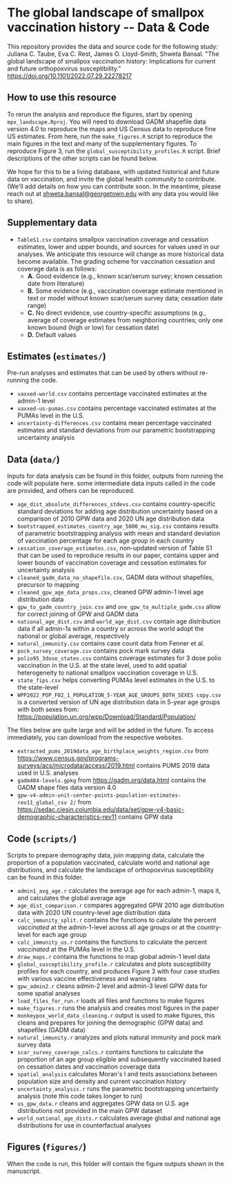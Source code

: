 # The global landscape of smallpox vaccination history -- Data & Code

This repository provides the data and source code for the following study: Juliana C. Taube, Eva C. Rest, James O. Lloyd-Smith, Shweta Bansal. "The global landscape of smallpox vaccination history: Implications for current and future orthopoxvirus susceptibility." https://doi.org/10.1101/2022.07.29.22278217

## How to use this resource
To rerun the analysis and reproduce the figures, start by opening `mpx_landscape.Rproj`. You will need to download GADM shapefile data version 4.0 to reproduce the maps and US Census data to reproduce fine US estimates. From here, run the `make_figures.R` script to reproduce the main figures in the text and many of the supplementary figures. To reproduce Figure 3, run the `global_susceptibility_profiles.R` script. Brief descriptions of the other scripts can be found below.

We hope for this to be a living database, with updated historical and future data on vaccination, and invite the global health community to contribute. (We'll add details on how you can contribute soon. In the meantime, please reach out at shweta.bansal@georgetown.edu with any data you would like to share). 

## Supplementary data
* `TableS1.csv` contains smallpox vaccination coverage and cessation estimates, lower and upper bounds, and sources for values used in our analyses. We anticipate this resource will change as more historical data become available. The grading scheme for vaccination cessation and coverage data is as follows:
  * **A.** Good evidence (e.g., known scar/serum survey; known cessation date from literature)
  * **B.** Some evidence (e.g., vaccination coverage estimate mentioned in text or model without known scar/serum survey data; cessation date range)
  * **C.** No direct evidence, use country-specific assumptions (e.g., average of coverage estimates from neighboring countries; only one known bound (high or low) for cessation date)
  * **D.** Default values

## Estimates (`estimates/`)
Pre-run analyses and estimates that can be used by others without re-running the code. 
* `vaxxed-world.csv` contains percentage vaccinated estimates at the admin-1 level
* `vaxxed-us-pumas.csv` contains percentage vaccinated estimates at the PUMAs level in the U.S.
* `uncertainty-differences.csv` contains mean percentage vaccinated estimates and standard deviations from our parametric bootstrapping uncertainty analysis


## Data (`data/`)
Inputs for data analysis can be found in this folder, outputs from running the code will populate here. some intermediate data inputs called in the code are provided, and others can be reproduced.
* `age_dist_absolute_differences_stdevs.csv` contains country-specific standard deviations for adding age distribution uncertainty based on a comparison of 2010 GPW data and 2020 UN age distribution data
* `bootstrapped_estimates_country_age_5000_mu_sig.csv` contains results of parametric bootstrapping analysis with mean and standard deviation of vaccination percentage for each age group in each country
* `cessation_coverage_estimates.csv`, non-updated version of Table S1 that can be used to reproduce results in our paper, contains upper and lower bounds of vaccination coverage and cessation estimates for uncertainty analysis
* `cleaned_gadm_data_no_shapefile.csv`, GADM data without shapefiles, precursor to mapping 
* `cleaned_gpw_age_data_props.csv`, cleaned GPW admin-1 level age distribution data
* `gpw_to_gadm_country_join.csv` and `one_gpw_to_multiple_gadm.csv` allow for correct joining of GPW and GADM data
* `national_age_dist.csv` and `world_age_dist.csv` contain age distribution data if all admin-1s within a country or across the world adopt the national or global average, respectively
* `natural_immunity.csv` contains case count data from Fenner et al.
* `pock_survey_coverage.csv` contains pock mark survey data
* `polio95_3dose_states.csv` contains coverage estimates for 3 dose polio vaccination in the U.S. at the state level, used to add spatial heterogeneity to national smallpox vaccination coverage in U.S.
* `state_fips.csv` helps converting PUMAs level estimates in the U.S. to the state-level
* `WPP2022_POP_F02_1_POPULATION_5-YEAR_AGE_GROUPS_BOTH_SEXES copy.csv` is a converted version of UN age distribution data in 5-year age groups with both sexes from: https://population.un.org/wpp/Download/Standard/Population/

The files below are quite large and will be added in the future. To access immediately, you can download from the respective websites.
* `extracted_pums_2019data_age_birthplace_weights_region.csv` from https://www.census.gov/programs-surveys/acs/microdata/access/2019.html contains PUMS 2019 data used in U.S. analyses
* `gadm404-levels.gpkg` from https://gadm.org/data.html contains the GADM shape files data version 4.0
* `gpw-v4-admin-unit-center-points-population-estimates-rev11_global_csv 2/` from https://sedac.ciesin.columbia.edu/data/set/gpw-v4-basic-demographic-characteristics-rev11 contains GPW data

## Code (`scripts/`)
Scripts to prepare demography data, join mapping data, calculate the proportion of a population vaccinated, calculate world and national age distributions, and calculate the landscape of orthopoxvirus susceptibility can be found in this folder.
* `admin1_avg_age.r` calculates the average age for each admin-1, maps it, and calculates the global average age
* `age_dist_comparison.r` compares aggregated GPW 2010 age distribution data with 2020 UN country-level age distribution data
* `calc_immunity_split.r` contains the functions to calculate the percent *vaccinated* at the admin-1-level across all age groups or at the country-level for each age group
* `calc_immunity_us.r` contains the functions to calculate the percent *vaccinated* at the PUMAs level in the U.S.
* `draw_maps.r` contains the functions to map global admin-1 level data
* `global_susceptibility_profile.r` calculates and plots susceptibility profiles for each country, and produces Figure 3 with four case studies with various vaccine effectiveness and waning rates
* `gpw_admin2.r` cleans admin-2 level and admin-3 level GPW data for some spatial analyses
* `load_files_for_run.r` loads all files and functions to make figures
* `make_figures.r` runs the analysis and creates most figures in the paper
* `monkeypox_world_data_cleaning.r` output is used to make figures, this cleans and prepares for joining the demographic (GPW data) and shapefiles (GADM data)
* `natural_immunity.r` analyzes and plots natural immunity and pock mark survey data
* `scar_survey_coverage_calcs.r` contains functions to calculate the proportion of an age group eligible and subsequently vaccinated based on cessation dates and vaccination coverage data
* `spatial_analysis` calculates Moran's I and tests associations between population size and density and current vaccination history
* `uncertainty_analysis.r` runs the parametric bootstrapping uncertainty analysis (note this code takes longer to run)
* `us_gpw_data.r` cleans and aggregates GPW data on U.S. age distributions not provided in the main GPW dataset
* `world_national_age_dists.r` calculates average global and national age distributions for use in counterfactual analyses

## Figures (`figures/`)
When the code is run, this folder will contain the figure outputs shown in the manuscript.
